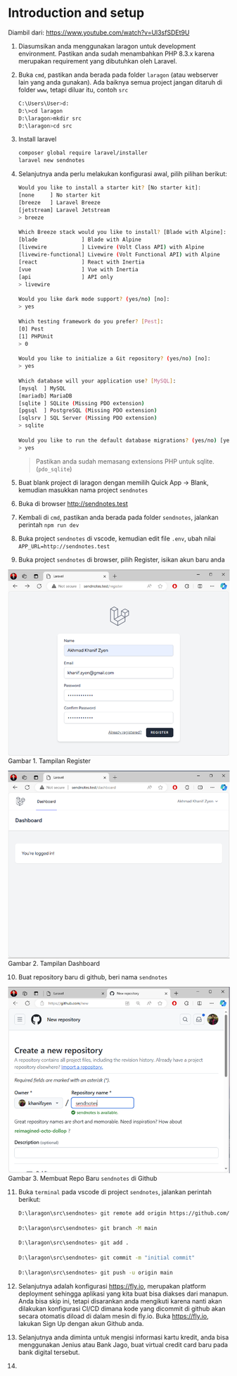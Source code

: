 # Introduction and setup

Diambil dari: https://www.youtube.com/watch?v=Ul3sfSDEt9U

1. Diasumsikan anda menggunakan laragon untuk development environment. Pastikan anda sudah menambahkan PHP 8.3.x karena merupakan requirement yang dibutuhkan oleh Laravel.

2. Buka `cmd`, pastikan anda berada pada folder `laragon` (atau webserver lain yang anda gunakan). Ada baiknya semua project jangan ditaruh di folder `www`, tetapi diluar itu, contoh `src`

    ```bash
    C:\Users\User>d:
    D:\>cd laragon
    D:\laragon>mkdir src
    D:\laragon>cd src
    ```

3. Install laravel

    ```bash
    composer global require laravel/installer
    laravel new sendnotes
    ```

4. Selanjutnya anda perlu melakukan konfigurasi awal, pilih pilihan berikut:

    ```bash
    Would you like to install a starter kit? [No starter kit]:
    [none     ] No starter kit
    [breeze   ] Laravel Breeze
    [jetstream] Laravel Jetstream
    > breeze

    Which Breeze stack would you like to install? [Blade with Alpine]:
    [blade              ] Blade with Alpine
    [livewire           ] Livewire (Volt Class API) with Alpine
    [livewire-functional] Livewire (Volt Functional API) with Alpine
    [react              ] React with Inertia
    [vue                ] Vue with Inertia
    [api                ] API only
    > livewire

    Would you like dark mode support? (yes/no) [no]:
    > yes

    Which testing framework do you prefer? [Pest]:
    [0] Pest
    [1] PHPUnit
    > 0

    Would you like to initialize a Git repository? (yes/no) [no]:
    > yes

    Which database will your application use? [MySQL]:
    [mysql  ] MySQL
    [mariadb] MariaDB
    [sqlite ] SQLite (Missing PDO extension)
    [pgsql  ] PostgreSQL (Missing PDO extension)
    [sqlsrv ] SQL Server (Missing PDO extension)
    > sqlite

    Would you like to run the default database migrations? (yes/no) [yes]:
    > yes
    ```

    > Pastikan anda sudah memasang extensions PHP untuk sqlite. (`pdo_sqlite`)

5. Buat blank project di laragon dengan memilih Quick App -> Blank, kemudian masukkan nama project `sendnotes`

6. Buka di browser http://sendnotes.test

7. Kembali di `cmd`, pastikan anda berada pada folder `sendnotes`, jalankan perintah `npm run dev`

8. Buka project `sendnotes` di vscode, kemudian edit file `.env`, ubah nilai `APP_URL=http://sendnotes.test`

9. Buka project `sendnotes` di browser, pilih Register, isikan akun baru anda

![alt text](img/01-register.PNG)
Gambar 1. Tampilan Register

![alt text](img/02-dashbaord.PNG)
Gambar 2. Tampilan Dashboard

10. Buat repository baru di github, beri nama `sendnotes`

![alt text](img/03-new-repo-sendnotes.PNG)
Gambar 3. Membuat Repo Baru `sendnotes` di Github

11. Buka `terminal` pada vscode di project `sendnotes`, jalankan perintah berikut:

    ```bash
    D:\laragon\src\sendnotes> git remote add origin https://github.com/khanifzyen/sendnotes.git

    D:\laragon\src\sendnotes> git branch -M main

    D:\laragon\src\sendnotes> git add .

    D:\laragon\src\sendnotes> git commit -m "initial commit"

    D:\laragon\src\sendnotes> git push -u origin main
    ```

12. Selanjutnya adalah konfigurasi https://fly.io, merupakan platform deployment sehingga aplikasi yang kita buat bisa diakses dari manapun. Anda bisa skip ini, tetapi disarankan anda mengikuti karena nanti akan dilakukan konfigurasi CI/CD dimana kode yang dicommit di github akan secara otomatis diload di dalam mesin di fly.io. Buka https://fly.io, lakukan Sign Up dengan akun Github anda.

13. Selanjutnya anda diminta untuk mengisi informasi kartu kredit, anda bisa menggunakan Jenius atau Bank Jago, buat virtual credit card baru pada bank digital tersebut.

14.
